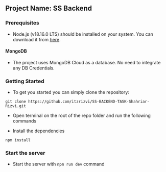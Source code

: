 ## Project Name: SS Backend

### Prerequisites

- Node.js (v18.16.0 LTS) should be installed on your system. You can download it from [here](https://nodejs.org).

#### MongoDB

- The project uses MongoDB Cloud as a database. No need to integrate any DB Credentials.

### Getting Started

- To get you started you can simply clone the repository:

`git clone https://github.com/itzrizvi/SS-BACKEND-TASK-Shahriar-Rizvi.git`

- Open terminal on the root of the repo folder and run the following commands

- Install the dependencies

`npm install`

### Start the server

- Start the server with `npm run dev` command
